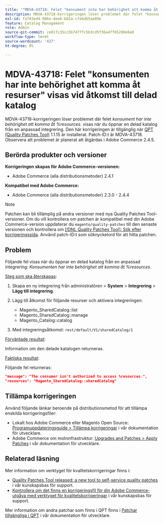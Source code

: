 ```yaml
---
title: '"MDVA-43718: Felet "konsument inte har behörighet att komma åt resurser" visas vid åtkomst till delad katalog"'
description: MDVA-43718-korrigeringen löser problemet där felet *konsumenten inte har behörighet att komma åt %resources.* visas vid åtkomst till en delad katalog från en anpassad integrering. Den här korrigeringen är tillgänglig när [QPT-verktyget (Quality Patches Tool)](/help/announcements/adobe-commerce-announcements/magento-quality-patches-released-new-tool-to-self-serve-quality-patches.md) 1.1.15 är installerat. Patch-ID:t är MDVA-43718. Observera att problemet är planerat att åtgärdas i Adobe Commerce 2.4.5.
exl-id: fa783ed4-906e-4ee6-b82a-cfe6db5ae89e
feature: Catalog Management
role: Admin
source-git-commit: ce81fc35cc5b7477fc5b3cd5f36a4ff65280e6a0
workflow-type: tm+mt
source-wordcount: '427'
ht-degree: 0%

---
```


# MDVA-43718: Felet &quot;konsumenten har inte behörighet att komma åt resurser&quot; visas vid åtkomst till delad katalog

MDVA-43718-korrigeringen löser problemet där felet *konsument har inte behörighet att komma åt %resources.* visas när du öppnar en delad katalog från en anpassad integrering. Den här korrigeringen är tillgänglig när [QPT (Quality Patches Tool)](/help/announcements/adobe-commerce-announcements/magento-quality-patches-released-new-tool-to-self-serve-quality-patches.md) 1.1.15 är installerat. Patch-ID:t är MDVA-43718. Observera att problemet är planerat att åtgärdas i Adobe Commerce 2.4.5.

## Berörda produkter och versioner

**Korrigeringen skapas för Adobe Commerce-versionen:**

* Adobe Commerce (alla distributionsmetoder) 2.4.1

**Kompatibel med Adobe Commerce:**

* Adobe Commerce (alla distributionsmetoder) 2.3.0 - 2.4.4

>[!NOTE]
>
>Patchen kan bli tillämplig på andra versioner med nya Quality Patches Tool-versioner. Om du vill kontrollera om patchen är kompatibel med din Adobe Commerce-version uppdaterar du `magento/quality-patches` till den senaste versionen och kontrollera om [[!DNL Quality Patches Tool]: Sök efter korrigeringssida](https://devdocs.magento.com/quality-patches/tool.html#patch-grid). Använd patch-ID:t som söknyckelord för att hitta patchen.

## Problem

Följande fel visas när du öppnar en delad katalog från en anpassad integrering: *Konsumenten har inte behörighet att komma åt %resources*.

<u>Steg som ska återskapas</u>:

1. Skapa en ny integrering från administratören > **System** > **Integrering** > **Lägg till integrering**.
1. Lägg till åtkomst för följande resurser och aktivera integreringen:

   * Magento_SharedCatalog::list
   * Magento_SharedCatalog::manage
   * Magento_Catalog::catalog

1. Med integreringsåtkomst: `rest/default/V1/sharedCatalog/1`

<u>Förväntade resultat</u>:

Information om den delade katalogen returneras.

<u>Faktiska resultat</u>:

Följande fel returneras:

```JSON
"message": "The consumer isn't authorized to access %resources.",
"resources": "Magento_SharedCatalog::sharedCatalog"
```

## Tillämpa korrigeringen

Använd följande länkar beroende på distributionsmetod för att tillämpa enskilda korrigeringsfiler:

* Lokalt hos Adobe Commerce eller Magento Open Source: [Programuppdateringsguide > Tillämpa korrigeringar](https://devdocs.magento.com/guides/v2.4/comp-mgr/patching/mqp.html) i vår dokumentation för utvecklare.
* Adobe Commerce om molninfrastruktur: [Upgrades and Patches > Apply Patches](https://devdocs.magento.com/cloud/project/project-patch.html) i vår dokumentation för utvecklare.

## Relaterad läsning

Mer information om verktyget för kvalitetskorrigeringar finns i:

* [Quality Patches Tool released: a new tool to self-service quality patches](/help/announcements/adobe-commerce-announcements/magento-quality-patches-released-new-tool-to-self-serve-quality-patches.md) i vår kunskapsbas för support.
* [Kontrollera om det finns en korrigeringsfil för din Adobe Commerce-utgåva med verktyget för kvalitetskorrigeringar](/help/support-tools/patches-available-in-qpt-tool/check-patch-for-magento-issue-with-magento-quality-patches.md) i vår kunskapsbas för support.

Mer information om andra patchar som finns i QPT finns i [Patchar tillgängliga i QPT](https://devdocs.magento.com/quality-patches/tool.html#patch-grid) i vår dokumentation för utvecklare.
